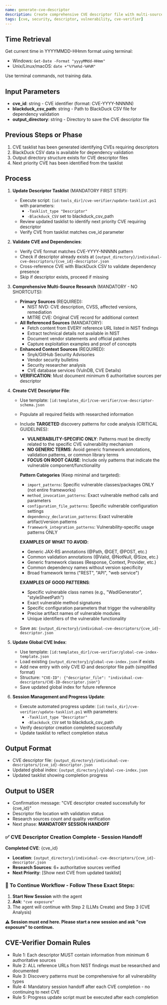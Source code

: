 ```yaml
---
name: generate-cve-descriptor
description: Create comprehensive CVE descriptor file with multi-source research and discovery patterns
tags: [cve, security, descriptor, vulnerability, cve-verifier]
---
```


## Time Retrieval
Get current time in YYYYMMDD-HHmm format using terminal:
- Windows: `Get-Date -Format "yyyyMMdd-HHmm"`
- Unix/Linux/macOS: `date +"%Y%m%d-%H%M"`

Use terminal commands, not training data.

## Input Parameters
- **cve_id**: string - CVE identifier (format: CVE-YYYY-NNNNN)
- **blackduck_csv_path**: string - Path to BlackDuck CSV file for dependency validation
- **output_directory**: string - Directory to save the CVE descriptor file

## Previous Steps or Phase
1. CVE tasklist has been generated identifying CVEs requiring descriptors
2. BlackDuck CSV data is available for dependency validation
3. Output directory structure exists for CVE descriptor files
4. Next priority CVE has been identified from the tasklist

## Process

1. **Update Descriptor Tasklist** (MANDATORY FIRST STEP):
   - Execute script: `[id:tools_dir]/cve-verifier/update-tasklist.ps1` with parameters:
     - `-Tasklist_type "Descriptor"`
     - `-Blackduck_CSV` set to blackduck_csv_path
   - Review updated tasklist to identify next priority CVE requiring descriptor
   - Verify CVE from tasklist matches cve_id parameter

2. **Validate CVE and Dependencies**:
   - Verify CVE format matches CVE-YYYY-NNNNN pattern
   - Check if descriptor already exists at `{output_directory}/individual-cve-descriptors/{cve_id}-descriptor.json`
   - Cross-reference CVE with BlackDuck CSV to validate dependency presence
   - Skip if descriptor exists, proceed if missing

3. **Comprehensive Multi-Source Research** (MANDATORY - NO SHORTCUTS):
   - **Primary Sources** (REQUIRED):
     - NIST NVD: CVE description, CVSS, affected versions, remediation
     - MITRE CVE: Original CVE record for additional context
   - **All Referenced Sources** (MANDATORY):
     - Fetch content from EVERY reference URL listed in NIST findings
     - Extract technical details not available in NIST
     - Document vendor statements and official patches
     - Capture exploitation examples and proof of concepts
   - **Enhanced Context Sources** (REQUIRED):
     - Snyk/GitHub Security Advisories
     - Vendor security bulletins
     - Security researcher analysis
     - CVE database services (VulnDB, CVE Details)
   - **VERIFICATION**: Must document minimum 6 authoritative sources per descriptor

4. **Create CVE Descriptor File**:
   - Use template: `[id:templates_dir]/cve-verifier/cve-descriptor-schema.json`
   - Populate all required fields with researched information
   - Include **TARGETED** discovery patterns for code analysis (CRITICAL GUIDELINES):
     - **VULNERABILITY-SPECIFIC ONLY**: Patterns must be directly related to the specific CVE vulnerability mechanism
     - **NO GENERIC TERMS**: Avoid generic framework annotations, validation patterns, or common library terms
     - **FOCUS ON ROOT CAUSE**: Include only patterns that indicate the vulnerable component/functionality
     
     **Pattern Categories** (Keep minimal and targeted):
     - `import_patterns`: Specific vulnerable classes/packages ONLY (not entire frameworks)
     - `method_invocation_patterns`: Exact vulnerable method calls and parameters
     - `configuration_file_patterns`: Specific vulnerable configuration settings
     - `dependency_declaration_patterns`: Exact vulnerable artifact/version patterns
     - `framework_integration_patterns`: Vulnerability-specific usage patterns ONLY
     
     **EXAMPLES OF WHAT TO AVOID**:
     - Generic JAX-RS annotations (@Path, @GET, @POST, etc.)
     - Common validation annotations (@Valid, @NotNull, @Size, etc.)
     - Generic framework classes (Response, Context, Provider, etc.)
     - Common dependency names without version specificity
     - Broad framework terms ("REST", "API", "web service")
     
     **EXAMPLES OF GOOD PATTERNS**:
     - Specific vulnerable class names (e.g., "WadlGenerator", "styleSheetPath")
     - Exact vulnerable method signatures
     - Specific configuration parameters that trigger the vulnerability
     - Precise artifact names of vulnerable modules
     - Unique identifiers of the vulnerable functionality
   - Save as: `{output_directory}/individual-cve-descriptors/{cve_id}-descriptor.json`

5. **Update Global CVE Index**:
   - Use template: `[id:templates_dir]/cve-verifier/global-cve-index-template.json`
   - Load existing `{output_directory}/global-cve-index.json` if exists
   - Add new entry with only CVE ID and descriptor file path (simplified format)
   - Structure: `"CVE-ID": {"descriptor_file": "individual-cve-descriptors/CVE-ID-descriptor.json"}`
   - Save updated global index for future reference

6. **Session Management and Progress Update**:
   - Execute automated progress update: `[id:tools_dir]/cve-verifier/update-tasklist.ps1` with parameters:
     - `-Tasklist_type "Descriptor"`
     - `-Blackduck_CSV` set to blackduck_csv_path
   - Verify descriptor creation completed successfully
   - Update tasklist to reflect completion status

## Output Format
- CVE descriptor file: `{output_directory}/individual-cve-descriptors/{cve_id}-descriptor.json`
- Updated global index: `{output_directory}/global-cve-index.json`
- Updated tasklist showing completion progress

## Output to USER
- Confirmation message: "CVE descriptor created successfully for {cve_id}"
- Descriptor file location with validation status
- Research sources count and quality verification
- Next phase: **MANDATORY SESSION HANDOFF**

### ✅ CVE Descriptor Creation Complete - Session Handoff

**Completed CVE**: {cve_id}
- **Location**: `{output_directory}/individual-cve-descriptors/{cve_id}-descriptor.json`
- **Research Sources**: 6+ authoritative sources verified
- **Next Priority**: [Show next CVE from updated tasklist]

### 🔄 To Continue Workflow - Follow These Exact Steps:
1. **Start New Session** with the agent
2. **Ask**: `"cve exposure"`
3. The agent will continue with Step 2 (LLMs Create) and Step 3 (CVE Analysis)

**⚠️ Session must end here. Please start a new session and ask "cve exposure" to continue.**

## CVE-Verifier Domain Rules
- Rule 1: Each descriptor MUST contain information from minimum 6 authoritative sources
- Rule 2: ALL reference URLs from NIST findings must be researched and documented
- Rule 3: Discovery patterns must be comprehensive for all vulnerability types
- Rule 4: Mandatory session handoff after each CVE completion - no continuing to next CVE
- Rule 5: Progress update script must be executed after each completion
